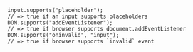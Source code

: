     input.supports("placeholder");
    // => true if an input supports placeholders
    DOM.supports("addEventListener");
    // => true if browser supports document.addEventListener
    DOM.supports("oninvalid", "input");
    // => true if browser supports `invalid` event
